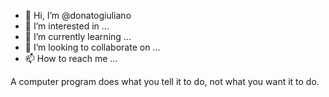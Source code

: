 - 👋 Hi, I’m @donatogiuliano
- 👀 I’m interested in ...
- 🌱 I’m currently learning ...
- 💞️ I’m looking to collaborate on ...
- 📫 How to reach me ...

A computer program does what you tell it to do, not what you want it to do.

<!---
donatogiuliano/donatogiuliano is a ✨ special ✨ repository because its `README.md` (this file) appears on your GitHub profile.
You can click the Preview link to take a look at your changes.
--->

